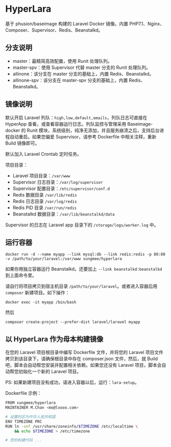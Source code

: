 # HyperLara

基于 phusion/baseimage 构建的 Laravel Docker 镜像。内置 PHP7.1、Nginx、Composer、Supervisor、Redis、Beanstalkd。

## 分支说明

- master：最精简高效配置，使用 Runit 处理队列。
- master-spv：使用 Supervisor 代替 master 分支的 Runit 处理队列。
- allinone：该分支在 master 分支的基础上，内置 Redis、Beanstalkd。
- allinone-spv：该分支在 master-spv 分支的基础上，内置 Redis、Beanstalkd。

## 镜像说明

默认开启 Laravel 列队：`high,low,default,emails`，列队日志可直接在 HyperApp 查看，或查看容器运行日志。列队监控与管理采用 Baseimage-docker 的 Runit 模块，系统级别，纯净无添加，并且服务崩溃之后，支持后台进程自动重启。如果您偏爱 Supervisor，请参考 Dockerfile 中相关注释，重新 Build 镜像即可。

默认加入 Laravel Crontab 定时任务。

项目目录：

- Laravel 项目目录：`/var/www`
- Supervisor 日志目录：`/var/log/supervisor`
- Supervisor 配置目录：`/etc/supervisor/conf.d`
- Redis 数据目录 `/var/lib/redis`
- Redis 日志目录 `/var/log/redis`
- Redis PID 目录 `/var/run/redis`
- Beanstalkd 数据目录：`/var/lib/beanstalkd/data`

Supervisor 的日志在 Laravel app 目录下的 `/storage/logs/worker.log` 中。

## 运行容器

    docker run -d --name myapp --link mysql:db --link redis:redis -p 80:80 -v /path/to/your/laravel:/var/www sungmee/hyperlara

如果你用独立容器运行 Beanstalkd，还要加上 `--link beanstalkd:beanstalkd` 到上面命令里。

请自行将项目拷贝到宿主机目录 `/path/to/your/laravel`。或者进入容器后用 `composer` 新建项目。如下操作：

    docker exec -it myapp /bin/bash

然后

    composer create-project --prefer-dist laravel/laravel myapp

## 以 HyperLara 作为母本构建镜像

在您的 Laravel 项目根目录中编写 Dockerfile 文件，并将您的 Laravel 项目文件拷贝到该目录下，请确保根目录中存在 composer.json 文件，然后，就 Build 吧，脚本会自动帮您安装并配置相关依赖。如果您还没有 Laravel 项目，脚本会自动帮您初始化一个新的 Laravel 项目。

PS: 如果新建项目没有成功，请进入容器以后，运行：`lara-setup`。

Dockerfile 示例：

```sh
FROM sungmee/hyperlara
MAINTAINER M.Chan <mo@lxooo.com>

# 设置时区为中华人民共和国
ENV TIMEZONE PRC
RUN ln -snf /usr/share/zoneinfo/$TIMEZONE /etc/localtime \
    && echo $TIMEZONE > /etc/timezone

# 您的构建代码 ...
```